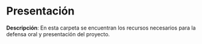 # Presentación
**Descripción**: En esta carpeta se encuentran los recursos necesarios para la defensa oral y presentación del proyecto.
